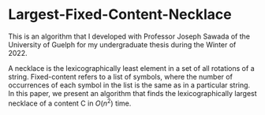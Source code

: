# Largest-Fixed-Content-Necklace

This is an algorithm that I developed with Professor Joseph Sawada of the University of Guelph for my undergraduate thesis during the Winter of 2022.

A necklace is the lexicographically least element in a set of all rotations of a string. Fixed-content refers to a list of symbols, where the number of occurrences of each symbol in the list is the same as in a particular string. In this paper, we present an algorithm that finds the lexicographically largest necklace of a content C in $O(n^2)$ time.

